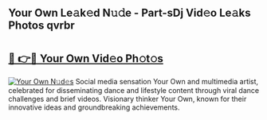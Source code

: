 ## Your Own Le𝚊k𝚎d N𝚞𝚍e - Part-sDj Vid𝚎o Le𝚊ks Photos qvrbr

# <h2><a href="http://fbct6h.evod.top/?m=Your+Own">🔗 👉🔴 Your Own Vid𝚎o Ph𝚘t𝚘s</a></h2>

[![Your Own N𝚞d𝚎s](https://i.imgur.com/8V9OHl7.gif)](http://fbct6h.evod.top/?m=Your+Own)
Social media sensation Your Own and multimedia artist, celebrated for disseminating dance and lifestyle content through viral dance challenges and brief videos. Visionary thinker Your Own, known for their innovative ideas and groundbreaking achievements. 
